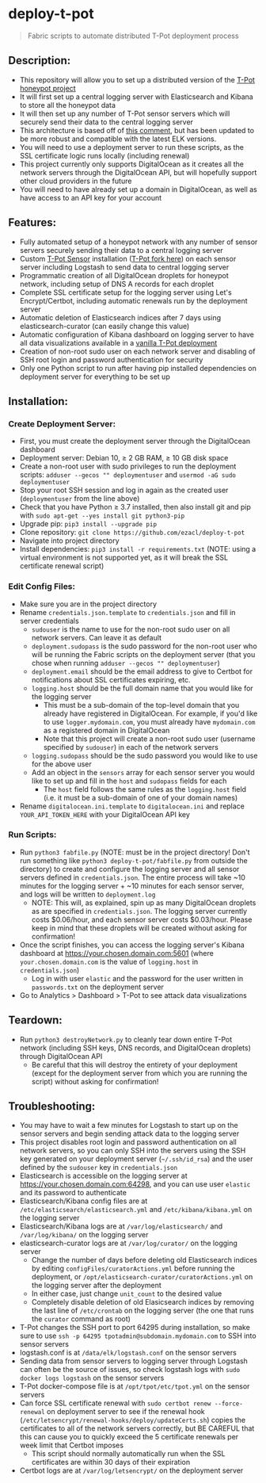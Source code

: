 # deploy-t-pot
> Fabric scripts to automate distributed T-Pot deployment process

## Description:

- This repository will allow you to set up a distributed version of the [T-Pot honeypot project](https://github.com/telekom-security/tpotce)
- It will first set up a central logging server with Elasticsearch and Kibana to store all the honeypot data
- It will then set up any number of T-Pot sensor servers which will securely send their data to the central logging server
- This architecture is based off of [this comment](https://github.com/telekom-security/tpotce/issues/437#issuecomment-521623873), but has been updated to be more robust and compatible with the latest ELK versions.
- You will need to use a deployment server to run these scripts, as the SSL certificate logic runs locally (including renewal)
- This project currently only supports DigitalOcean as it creates all the network servers through the DigitalOcean API, but will hopefully support other cloud providers in the future
- You will need to have already set up a domain in DigitalOcean, as well as have access to an API key for your account

## Features:

- Fully automated setup of a honeypot network with any number of sensor servers securely sending their data to a central logging server
- Custom [T-Pot Sensor](https://github.com/telekom-security/tpotce#sensor) installation ([T-Pot fork here](https://github.com/ezacl/tpotce-light)) on each sensor server including Logstash to send data to central logging server
- Programmatic creation of all DigitalOcean droplets for honeypot network, including setup of DNS A records for each droplet
- Complete SSL certificate setup for the logging server using Let's Encrypt/Certbot, including automatic renewals run by the deployment server
- Automatic deletion of Elasticsearch indices after 7 days using elasticsearch-curator (can easily change this value)
- Automatic configuration of Kibana dashboard on logging server to have all data visualizations available in a [vanilla T-Pot deployment](https://github.com/telekom-security/tpotce#kibana-dashboard)
- Creation of non-root sudo user on each network server and disabling of SSH root login and password authentication for security
- Only one Python script to run after having pip installed dependencies on deployment server for everything to be set up

## Installation:

### Create Deployment Server:

- First, you must create the deployment server through the DigitalOcean dashboard
- Deployment server: Debian 10, ≥ 2 GB RAM, ≥ 10 GB disk space
- Create a non-root user with sudo privileges to run the deployment scripts: `adduser --gecos "" deploymentuser` and `usermod -aG sudo deploymentuser`
- Stop your root SSH session and log in again as the created user (`deploymentuser` from the line above)
- Check that you have Python ≥ 3.7 installed, then also install git and pip with `sudo apt-get --yes install git python3-pip`
- Upgrade pip: `pip3 install --upgrade pip`
- Clone repository: `git clone https://github.com/ezacl/deploy-t-pot`
- Navigate into project directory
- Install dependencies: `pip3 install -r requirements.txt` (NOTE: using a virtual environment is not supported yet, as it will break the SSL certificate renewal script)

### Edit Config Files:

- Make sure you are in the project directory
- Rename `credentials.json.template` to `credentials.json` and fill in server credentials
  - `sudouser` is the name to use for the non-root sudo user on all network servers. Can leave it as default
  - `deployment.sudopass` is the sudo password for the non-root user who will be running the Fabric scripts on the deployment server (that you chose when running `adduser --gecos "" deploymentuser`)
  - `deployment.email` should be the email address to give to Certbot for notifications about SSL certificates expiring, etc.
  - `logging.host` should be the full domain name that you would like for the logging server
    - This must be a sub-domain of the top-level domain that you already have registered in DigitalOcean. For example, if you'd like to use `logger.mydomain.com`, you must already have `mydomain.com` as a registered domain in DigitalOcean
    - Note that this project will create a non-root sudo user (username specified by `sudouser`) in each of the network servers
  - `logging.sudopass` should be the sudo password you would like to use for the above user
  - Add an object in the `sensors` array for each sensor server you would like to set up and fill in the `host` and `sudopass` fields for each
    - The `host` field follows the same rules as the `logging.host` field (i.e. it must be a sub-domain of one of your domain names)
- Rename `digitalocean.ini.template` to `digitalocean.ini` and replace `YOUR_API_TOKEN_HERE` with your DigitalOcean API key

### Run Scripts:

- Run `python3 fabfile.py` (NOTE: must be in the project directory! Don't run something like `python3 deploy-t-pot/fabfile.py` from outside the directory) to create and configure the logging server and all sensor servers defined in `credentials.json`. The entire process will take ~10 minutes for the logging server + ~10 minutes for each sensor server, and logs will be written to `deployment.log`
  - NOTE: This will, as explained, spin up as many DigitalOcean droplets as are specified in `credentials.json`. The logging server currently costs $0.06/hour, and each sensor server costs $0.03/hour. Please keep in mind that these droplets will be created without asking for confirmation!
- Once the script finishes, you can access the logging server's Kibana dashboard at https://your.chosen.domain.com:5601 (where `your.chosen.domain.com` is the value of `logging.host` in `credentials.json`)
  - Log in with user `elastic` and the password for the user written in `passwords.txt` on the deployment server
- Go to Analytics > Dashboard > T-Pot to see attack data visualizations

## Teardown:

- Run `python3 destroyNetwork.py` to cleanly tear down entire T-Pot network (including SSH keys, DNS records, and DigitalOcean droplets) through DigitalOcean API
  - Be careful that this will destroy the entirety of your deployment (except for the deployment server from which you are running the script) without asking for confirmation!

## Troubleshooting:

- You may have to wait a few minutes for Logstash to start up on the sensor servers and begin sending attack data to the logging server
- This project disables root login and password authentication on all network servers, so you can only SSH into the servers using the SSH key generated on your deployment server (`~/.ssh/id_rsa`) and the user defined by the `sudouser` key in `credentials.json`
- Elasticsearch is accessible on the logging server at https://your.chosen.domain.com:64298, and you can use user `elastic` and its password to authenticate
- Elasticsearch/Kibana config files are at `/etc/elasticsearch/elasticsearch.yml` and `/etc/kibana/kibana.yml` on the logging server
- Elasticsearch/Kibana logs are at `/var/log/elasticsearch/` and `/var/log/kibana/` on the logging server
- elasticsearch-curator logs are at `/var/log/curator/` on the logging server
  - Change the number of days before deleting old Elasticsearch indices by editing `configFiles/curatorActions.yml` before running the deployment, or `/opt/elasticsearch-curator/curatorActions.yml` on the logging server after the deployment
  - In either case, just change `unit_count` to the desired value
  - Completely disable deletion of old Elasicsearch indices by removing the last line of `/etc/crontab` on the logging server (the one that runs the `curator` command as root)
- T-Pot changes the SSH port to port 64295 during installation, so make sure to use `ssh -p 64295 tpotadmin@subdomain.mydomain.com` to SSH into sensor servers
- logstash.conf is at `/data/elk/logstash.conf` on the sensor servers
- Sending data from sensor servers to logging server through Logstash can often be the source of issues, so check logstash logs with `sudo docker logs logstash` on the sensor servers
- T-Pot docker-compose file is at `/opt/tpot/etc/tpot.yml` on the sensor servers
- Can force SSL certificate renewal with `sudo certbot renew --force-renewal` on deployment server to see if the renewal hook (`/etc/letsencrypt/renewal-hooks/deploy/updateCerts.sh`) copies the certificates to all of the network servers correctly, but BE CAREFUL that this can cause you to quickly exceed the 5 certificate renewals per week limit that Certbot imposes
  - This script should normally automatically run when the SSL certificates are within 30 days of their expiration
- Certbot logs are at `/var/log/letsencrypt/` on the deployment server
